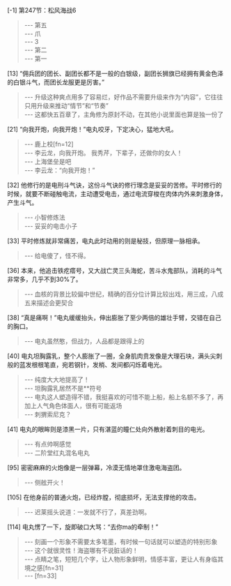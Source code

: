 
[-1] 第247节：松风海战6
>--- 第五<br>
>--- 爪<br>
>--- 3<br>
>--- 第二<br>
>--- 第一<br>

[13] “佣兵团的团长、副团长都不是一般的白银级，副团长狮旗已经拥有黄金色泽的白银斗气，而团长龙服更是厉害。”
>--- 升级这种爽点用多了容易烂，好作品不需要升级来作为“内容”，它往往只用升级来推动“情节”和“节奏”<br>
>--- 这都快五百章了，主角修为原封不动，在其他小说里面也算是独一份了<br>

[21] “向我开炮，向我开炮！”电丸咬牙，下定决心，猛地大吼。
>--- 鹿上校[fn=12]<br>
>--- 李云龙，向我开炮。
我秀芹，下辈子，还做你的女人！<br>
>--- 上海堡垒是吧<br>
>--- 李云龙：“向我开炮！”<br>

[32] 他修行的是电刑斗气诀，这份斗气诀的修行理念是妥妥的苦修。平时修行的时候，就要不断碰触电流，主动遭受电击，通过电流穿梭在肉体内外来刺激身体，产生斗气。
>--- 小智修炼法<br>
>--- 妥妥的电击小子<br>

[33] 平时修炼就非常痛苦，电丸此时动用的则是秘技，但原理一脉相承。
>--- 给电傻了，怪不得。<br>

[36] 本来，他追击铁疙瘩号，又大战亡灵三头海蛇，苦斗水鬼部队，消耗的斗气非常多，几乎不到30%了。
>--- 血核的背景比较偏中世纪，精确的百分位计算比较出戏，用三成，八成五来描述会更契合<br>

[38] “真是痛啊！”电丸缓缓抬头，伸出膨胀了至少两倍的雄壮手臂，交错在自己的胸口。
>--- 电丸虽然憨，但战力，人品都是跟得上的<br>

[40] 电丸坦胸露乳，整个人膨胀了一圈，全身肌肉贲发像是大理石块，满头尖刺般的蓝发根根笔直，宛若钢针，发梢、发间都闪烁着电光。
>--- 纯度大大地提高了！<br>
>--- 坦胸露乳居然不是**符号<br>
>--- 电丸这人塑造得不错，我挺喜欢的可惜不能上船，船上名额不多了，再加上人气角色体面人，很有可能返场<br>
>--- 刺猬索尼克？<br>

[41] 电丸的眼眸则是漆黑一片，只有湛蓝的瞳仁处向外散射着刺目的电光。
>--- 有点帅啊感觉<br>
>--- 二阶堂红丸混名电丸<br>

[95] 密密麻麻的火炮像是一层弹幕，冷漠无情地罩住激电海盗团。
>--- 侧舷开火！<br>

[105] 在他身前的普通火炮，已经炸膛，彻底损坏，无法支撑他的攻击。
>--- 迟莱摇头说道：一发就不行了，真差劲啊。<br>

[114] 电丸愣了一下，旋即破口大骂：“去你ma的牵制！”
>--- 刻画一个形象不需要太多笔墨，有时候一句话就可以塑造的特别形象<br>
>--- 这个就很灵性！海盗哪有不说脏话的！<br>
>--- 点睛之笔，短短几个字，让人物形象鲜明，情感丰富，更让人有身临其境之感[fn=31]<br>
>--- [fn=33]<br>
